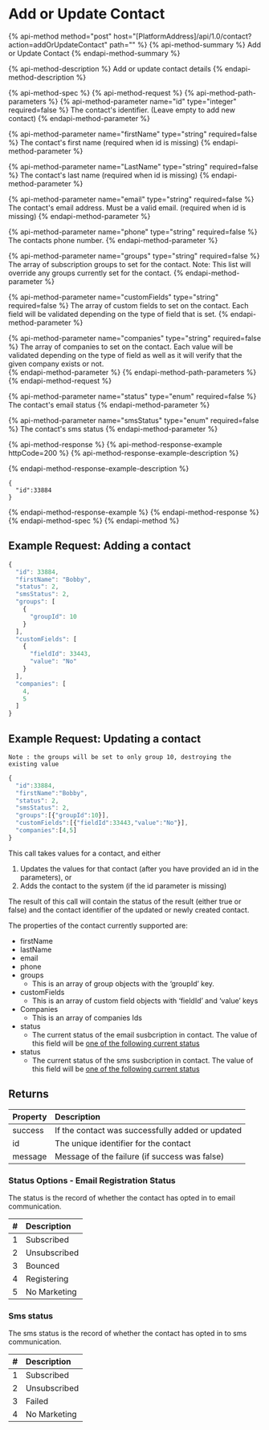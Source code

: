 # Add or Update Contact

{% api-method method="post" host="\[PlatformAddress\]/api/1.0/contact?action=addOrUpdateContact" path="" %}
{% api-method-summary %}
Add or Update Contact
{% endapi-method-summary %}

{% api-method-description %}
Add or update contact details
{% endapi-method-description %}

{% api-method-spec %}
{% api-method-request %}
{% api-method-path-parameters %}
{% api-method-parameter name="id" type="integer" required=false %}
The contact's identifier. \(Leave empty to add new contact\)
{% endapi-method-parameter %}

{% api-method-parameter name="firstName" type="string" required=false %}
The contact's first name \(required when id is missing\)
{% endapi-method-parameter %}

{% api-method-parameter name="LastName" type="string" required=false %}
The contact's last name \(required when id is missing\)
{% endapi-method-parameter %}

{% api-method-parameter name="email" type="string" required=false %}
The contact's email address. Must be a valid email. \(required when id is missing\) 
{% endapi-method-parameter %}

{% api-method-parameter name="phone" type="string" required=false %}
The contacts phone number. 
{% endapi-method-parameter %}

{% api-method-parameter name="groups" type="string" required=false %}
The array of subscription groups to set for the contact. Note: This list will override any groups currently set for the contact. 
{% endapi-method-parameter %}

{% api-method-parameter name="customFields" type="string" required=false %}
The array of custom fields to set on the contact. Each field will be validated depending on the type of field that is set. 
{% endapi-method-parameter %}

{% api-method-parameter name="companies" type="string" required=false %}
The array of companies to set on the contact. Each value will be validated depending on the type of field as well as it will verify that the given company exists or not.  
{% endapi-method-parameter %}
{% endapi-method-path-parameters %}
{% endapi-method-request %}

{% api-method-parameter name="status" type="enum" required=false %}
The contact's email status
{% endapi-method-parameter %}

{% api-method-parameter name="smsStatus" type="enum" required=false %}
The contact's sms status
{% endapi-method-parameter %}

{% api-method-response %}
{% api-method-response-example httpCode=200 %}
{% api-method-response-example-description %}

{% endapi-method-response-example-description %}

```
{
  "id":33884
}
```
{% endapi-method-response-example %}
{% endapi-method-response %}
{% endapi-method-spec %}
{% endapi-method %}

## Example Request: Adding a contact

```javascript
{
  "id": 33884,
  "firstName": "Bobby",
  "status": 2,
  "smsStatus": 2,
  "groups": [
    {
      "groupId": 10
    }
  ],
  "customFields": [
    {
      "fieldId": 33443,
      "value": "No"
    }
  ],
  "companies": [
    4,
    5
  ]
}
```

## Example Request: Updating a contact

`Note : the groups will be set to only group 10, destroying the existing value`

```javascript
{
  "id":33884,
  "firstName":"Bobby",
  "status": 2,
  "smsStatus": 2,
  "groups":[{"groupId":10}],
  "customFields":[{"fieldId":33443,"value":"No"}],
  "companies":[4,5]
}
```

This call takes values for a contact, and either

1. Updates the values for that contact \(after you have provided an id in the parameters\), or
2. Adds the contact to the system \(if the id parameter is missing\)

The result of this call will contain the status of the result \(either true or false\) and the contact identifier of the updated or newly created contact.

The properties of the contact currently supported are:

* firstName
* lastName
* email
* phone
* groups
  * This is an array of group objects with the ‘groupId’ key.
* customFields
  * This is an array of custom field objects with ‘fieldId’ and ‘value’ keys
* Companies
  * This is an array of companies Ids
* status
  * The current status of the email susbcription in contact. The value of this field will be [one of the following current status](add-or-update-contact#email-status)
* status
  * The current status of the sms susbcription in contact. The value of this field will be [one of the following current status](add-or-update-contact#sms-status)

## Returns

| Property | Description |
| :--- | :--- |
| success | If the contact was successfully added or updated |
| id | The unique identifier for the contact |
| message | Message of the failure \(if success was false\) |

### Status Options - Email Registration Status 

The status is the record of whether the contact has opted in to email communication.

| **\#** | **Description** |
| :--- | :--- |
| 1 | Subscribed |
| 2 | Unsubscribed |
| 3 | Bounced |
| 4 | Registering |
| 5 | No Marketing |

### Sms status

The sms status is the record of whether the contact has opted in to sms communication.

| **\#** | **Description** |
| :--- | :--- |
| 1 | Subscribed |
| 2 | Unsubscribed |
| 3 | Failed |
| 4 | No Marketing |
